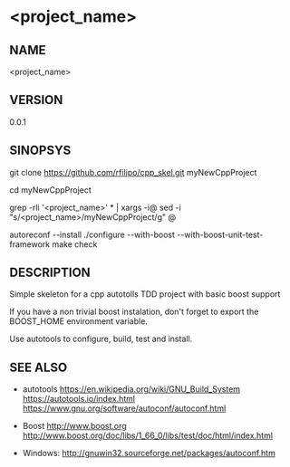 # <project_name>

## NAME

<project_name>

## VERSION

0.0.1

## SINOPSYS

git clone https://github.com/rfilipo/cpp_skel.git myNewCppProject

cd myNewCppProject

grep -rli '<project_name>' * | xargs -i@ sed -i "s/<project_name>/myNewCppProject/g" @

autoreconf --install
./configure --with-boost --with-boost-unit-test-framework
make check

## DESCRIPTION

Simple skeleton for a cpp autotolls TDD project with basic boost support

If you have a non trivial boost instalation, don't forget to export the BOOST_HOME environment variable.

Use autotools to configure, build, test and install.

## SEE ALSO

- autotools
https://en.wikipedia.org/wiki/GNU_Build_System
https://autotools.io/index.html
https://www.gnu.org/software/autoconf/autoconf.html

- Boost 
http://www.boost.org
http://www.boost.org/doc/libs/1_66_0/libs/test/doc/html/index.html

- Windows:
http://gnuwin32.sourceforge.net/packages/autoconf.htm
